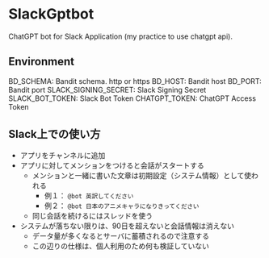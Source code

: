 # SlackGptbot

ChatGPT bot for Slack Application (my practice to use chatgpt api).


## Environment

BD_SCHEMA: Bandit schema. http or https
BD_HOST: Bandit host
BD_PORT: Bandit port
SLACK_SIGNING_SECRET: Slack Signing Secret
SLACK_BOT_TOKEN: Slack Bot Token
CHATGPT_TOKEN: ChatGPT Access Token


## Slack上での使い方

- アプリをチャンネルに追加
- アプリに対してメンションをつけると会話がスタートする
  - メンションと一緒に書いた文章は初期設定（システム情報）として使われる
    - 例１： `@bot 英訳してください`
    - 例２： `@bot 日本のアニメキャラになりきってください`
  - 同じ会話を続けるにはスレッドを使う
- システムが落ちない限りは、90日を超えないと会話情報は消えない
  - データ量が多くなるとサーバに蓄積されるので注意する
  - この辺りの仕様は、個人利用のため何も検証していない

